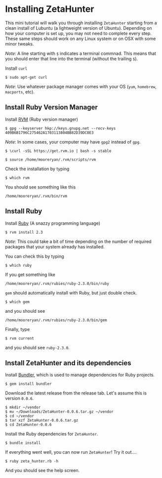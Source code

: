 # Installing ZetaHunter #

This mini tutorial will walk you through installing `ZetaHunter`
starting from a clean install of Lubuntu (a lightweight version of
Ubuntu). Depending on how your computer is set up, you may not need to
complete every step. These same steps should work on any Linux system
or on OSX with some minor tweaks.

*Note*: A line starting with `$` indicates a terminal commnad. This
means that you should enter that line into the terminal (without the
trailing `$`).

Install `curl`

    $ sudo apt-get curl

*Note*: Use whatever package manager comes with your OS (`yum`,
 `homebrew`, `macports`, etc).

## Install Ruby Version Manager ##

Install [RVM](https://rvm.io/) (Ruby version manager)

    $ gpg --keyserver hkp://keys.gnupg.net --recv-keys 409B6B1796C275462A1703113804BB82D39DC0E3

*Note*: In some cases, your computer may have `gpg2` instead of `gpg`.

    $ \curl -sSL https://get.rvm.io | bash -s stable

    $ source /home/mooreryan/.rvm/scripts/rvm

Check the installation by typing

    $ which rvm

You should see something like this

    /home/mooreryan/.rvm/bin/rvm

## Install Ruby ##

Install [Ruby](https://www.ruby-lang.org/en/) (A snazzy programming
language)

    $ rvm install 2.3

*Note*: This could take a bit of time depending on the number of required
packages that your system already has installed.

You can check this by typing

    $ which ruby

If you get something like

    /home/mooreryan/.rvm/rubies/ruby-2.3.0/bin/ruby

`gem` should automatically install with Ruby, but just double check.

    $ which gem

and you should see

    /home/mooreryan/.rvm/rubies/ruby-2.3.0/bin/gem

Finally, type

    $ rvm current

and you should see `ruby-2.3.0`.

## Install ZetaHunter and its dependencies ##

Install [Bundler](http://bundler.io/), which is used to manage
dependencies for Ruby projects.

    $ gem install bundler

Download the latest release from the release tab. Let's assume this is
version `0.0.6`.

    $ mkdir ~/vendor
    $ mv ~/Downloads/ZetaHunter-0.0.6.tar.gz ~/vendor
    $ cd ~/vendor
    $ tar xzf ZetaHunter-0.0.6.tar.gz
    $ cd ZetaHunter-0.0.6

Install the Ruby dependencies for `ZetaHunter`.

    $ bundle install

If everything went well, you can now run `ZetaHunter`! Try it out....

    $ ruby zeta_hunter.rb -h

And you should see the help screen.
